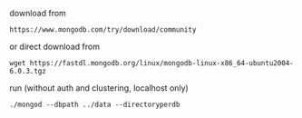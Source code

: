 download from 

```
https://www.mongodb.com/try/download/community
```

or direct download from

```
wget https://fastdl.mongodb.org/linux/mongodb-linux-x86_64-ubuntu2004-6.0.3.tgz
```

run (without auth and clustering, localhost only)

```
./mongod --dbpath ../data --directoryperdb
```